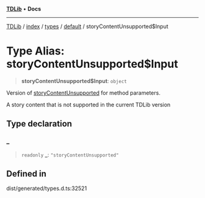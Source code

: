 [**TDLib**](../../../../../../README.md) • **Docs**

***

[TDLib](../../../../../../modules.md) / [index](../../../../../README.md) / [types](../../../README.md) / [default](../README.md) / storyContentUnsupported$Input

# Type Alias: storyContentUnsupported$Input

> **storyContentUnsupported$Input**: `object`

Version of [storyContentUnsupported](storyContentUnsupported.md) for method parameters.

A story content that is not supported in the current TDLib version

## Type declaration

### \_

> `readonly` **\_**: `"storyContentUnsupported"`

## Defined in

dist/generated/types.d.ts:32521
